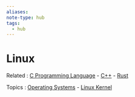 ```yaml
---
aliases:
note-type: hub
tags:
  - hub
---
```


# Linux

Related : [C Programming Language](C%20Programming%20Language) - [C++](C++) - [Rust](4-hub-notes-🚉/Rust.md)

Topics : [Operating Systems](Operating%20Systems) - [Linux Kernel](Linux%20Kernel)

